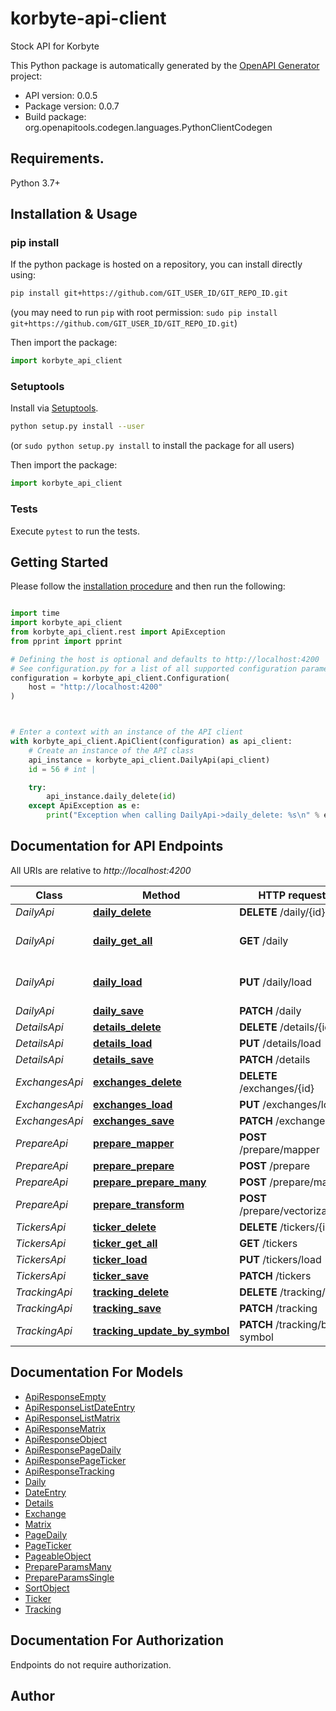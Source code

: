 # korbyte-api-client
Stock API for Korbyte

This Python package is automatically generated by the [OpenAPI Generator](https://openapi-generator.tech) project:

- API version: 0.0.5
- Package version: 0.0.7
- Build package: org.openapitools.codegen.languages.PythonClientCodegen

## Requirements.

Python 3.7+

## Installation & Usage
### pip install

If the python package is hosted on a repository, you can install directly using:

```sh
pip install git+https://github.com/GIT_USER_ID/GIT_REPO_ID.git
```
(you may need to run `pip` with root permission: `sudo pip install git+https://github.com/GIT_USER_ID/GIT_REPO_ID.git`)

Then import the package:
```python
import korbyte_api_client
```

### Setuptools

Install via [Setuptools](http://pypi.python.org/pypi/setuptools).

```sh
python setup.py install --user
```
(or `sudo python setup.py install` to install the package for all users)

Then import the package:
```python
import korbyte_api_client
```

### Tests

Execute `pytest` to run the tests.

## Getting Started

Please follow the [installation procedure](#installation--usage) and then run the following:

```python

import time
import korbyte_api_client
from korbyte_api_client.rest import ApiException
from pprint import pprint

# Defining the host is optional and defaults to http://localhost:4200
# See configuration.py for a list of all supported configuration parameters.
configuration = korbyte_api_client.Configuration(
    host = "http://localhost:4200"
)



# Enter a context with an instance of the API client
with korbyte_api_client.ApiClient(configuration) as api_client:
    # Create an instance of the API class
    api_instance = korbyte_api_client.DailyApi(api_client)
    id = 56 # int | 

    try:
        api_instance.daily_delete(id)
    except ApiException as e:
        print("Exception when calling DailyApi->daily_delete: %s\n" % e)

```

## Documentation for API Endpoints

All URIs are relative to *http://localhost:4200*

Class | Method | HTTP request | Description
------------ | ------------- | ------------- | -------------
*DailyApi* | [**daily_delete**](docs/DailyApi.md#daily_delete) | **DELETE** /daily/{id} | 
*DailyApi* | [**daily_get_all**](docs/DailyApi.md#daily_get_all) | **GET** /daily | Get the Shit from the Balls
*DailyApi* | [**daily_load**](docs/DailyApi.md#daily_load) | **PUT** /daily/load | Sync all daily data for a stock
*DailyApi* | [**daily_save**](docs/DailyApi.md#daily_save) | **PATCH** /daily | 
*DetailsApi* | [**details_delete**](docs/DetailsApi.md#details_delete) | **DELETE** /details/{id} | 
*DetailsApi* | [**details_load**](docs/DetailsApi.md#details_load) | **PUT** /details/load | 
*DetailsApi* | [**details_save**](docs/DetailsApi.md#details_save) | **PATCH** /details | 
*ExchangesApi* | [**exchanges_delete**](docs/ExchangesApi.md#exchanges_delete) | **DELETE** /exchanges/{id} | 
*ExchangesApi* | [**exchanges_load**](docs/ExchangesApi.md#exchanges_load) | **PUT** /exchanges/load | 
*ExchangesApi* | [**exchanges_save**](docs/ExchangesApi.md#exchanges_save) | **PATCH** /exchanges | 
*PrepareApi* | [**prepare_mapper**](docs/PrepareApi.md#prepare_mapper) | **POST** /prepare/mapper | 
*PrepareApi* | [**prepare_prepare**](docs/PrepareApi.md#prepare_prepare) | **POST** /prepare | 
*PrepareApi* | [**prepare_prepare_many**](docs/PrepareApi.md#prepare_prepare_many) | **POST** /prepare/many | 
*PrepareApi* | [**prepare_transform**](docs/PrepareApi.md#prepare_transform) | **POST** /prepare/vectorization | 
*TickersApi* | [**ticker_delete**](docs/TickersApi.md#ticker_delete) | **DELETE** /tickers/{id} | 
*TickersApi* | [**ticker_get_all**](docs/TickersApi.md#ticker_get_all) | **GET** /tickers | 
*TickersApi* | [**ticker_load**](docs/TickersApi.md#ticker_load) | **PUT** /tickers/load | 
*TickersApi* | [**ticker_save**](docs/TickersApi.md#ticker_save) | **PATCH** /tickers | 
*TrackingApi* | [**tracking_delete**](docs/TrackingApi.md#tracking_delete) | **DELETE** /tracking/{id} | 
*TrackingApi* | [**tracking_save**](docs/TrackingApi.md#tracking_save) | **PATCH** /tracking | 
*TrackingApi* | [**tracking_update_by_symbol**](docs/TrackingApi.md#tracking_update_by_symbol) | **PATCH** /tracking/by-symbol | 


## Documentation For Models

 - [ApiResponseEmpty](docs/ApiResponseEmpty.md)
 - [ApiResponseListDateEntry](docs/ApiResponseListDateEntry.md)
 - [ApiResponseListMatrix](docs/ApiResponseListMatrix.md)
 - [ApiResponseMatrix](docs/ApiResponseMatrix.md)
 - [ApiResponseObject](docs/ApiResponseObject.md)
 - [ApiResponsePageDaily](docs/ApiResponsePageDaily.md)
 - [ApiResponsePageTicker](docs/ApiResponsePageTicker.md)
 - [ApiResponseTracking](docs/ApiResponseTracking.md)
 - [Daily](docs/Daily.md)
 - [DateEntry](docs/DateEntry.md)
 - [Details](docs/Details.md)
 - [Exchange](docs/Exchange.md)
 - [Matrix](docs/Matrix.md)
 - [PageDaily](docs/PageDaily.md)
 - [PageTicker](docs/PageTicker.md)
 - [PageableObject](docs/PageableObject.md)
 - [PrepareParamsMany](docs/PrepareParamsMany.md)
 - [PrepareParamsSingle](docs/PrepareParamsSingle.md)
 - [SortObject](docs/SortObject.md)
 - [Ticker](docs/Ticker.md)
 - [Tracking](docs/Tracking.md)


<a id="documentation-for-authorization"></a>
## Documentation For Authorization

Endpoints do not require authorization.


## Author




